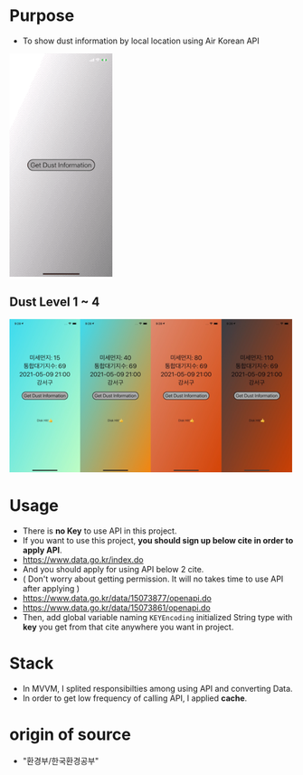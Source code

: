 
# Purpose 
- To show dust information by local location using Air Korean API 

![dust_gif](source/dustgif.gif)

## Dust Level 1 ~ 4 
![dustLevel](source/dustLevel.png)

# Usage 
- There is **no Key** to use API in this project. 
- If you want to use this project, **you should sign up below cite in order to apply API**.
- https://www.data.go.kr/index.do
- And you should apply for using API below 2 cite. 
- ( Don't worry about getting permission. It will no takes time to use API after applying )
- https://www.data.go.kr/data/15073877/openapi.do 
- https://www.data.go.kr/data/15073861/openapi.do
- Then, add global variable naming `KEYEncoding` initialized String type with **key** you get from that cite anywhere you want in project.

# Stack 
- In MVVM, I splited responsibilties among using API and converting Data. 
- In order to get low frequency of calling API, I applied **cache**. 

# origin of source
-  "환경부/한국환경공부"
